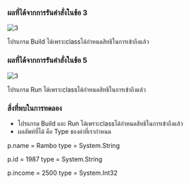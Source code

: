 ### ผลที่ได้จากการรันคำสั่งในข้อ 3
![3](https://github.com/Nitiphum7/03376836-OOP-2566-Lab-05/assets/144196695/6db0ba65-197b-43f6-ac60-f9e005b834c2)


โปรแกรม Build ได้เพราะclassได้กำหนดสิทธิในการเข้าถึงแล้ว

### ผลที่ได้จากการรันคำสั่งในข้อ 5


![3](https://github.com/Nitiphum7/03376836-OOP-2566-Lab-05/assets/144196695/dbe0f74d-bec9-4d4f-ae7f-c6d86181f9fd)

โปรแกรม Run ได้เพราะclassได้กำหนดสิทธิในการเข้าถึงแล้ว

### สิ่งที่พบในการทดลอง
- โปรแกรม Build และ Run ได้เพราะclassได้กำหนดสิทธิในการเข้าถึงแล้ว
- ผลลัพท์ที่ได้ คือ Type ของค่าที่เรากำหนด
  
p.name = Rambo  type = System.String

p.id = 1987     type = System.String

p.income = 2500 type = System.Int32
